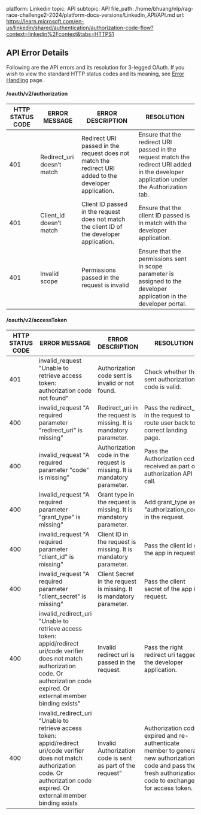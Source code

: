 platform: Linkedin
topic: API
subtopic: API
file_path: /home/bhuang/nlp/rag-race-challenge2-2024/platform-docs-versions/Linkedin_API/API.md
url: https://learn.microsoft.com/en-us/linkedin/shared/authentication/authorization-code-flow?context=linkedin%2Fcontext&tabs=HTTPS1


## API Error Details

Following are the API errors and its resolution for 3-legged OAuth. If you wish to view the standard HTTP status codes and its meaning, see [Error Handling](https://learn.microsoft.com/en-us/linkedin/shared/api-guide/concepts/error-handling) page.

#### /oauth/v2/authorization

| HTTP STATUS CODE | ERROR MESSAGE | ERROR DESCRIPTION | RESOLUTION |
| --- | --- | --- | --- |
| 401 | Redirect\_uri doesn’t match | Redirect URI passed in the request does not match the redirect URI added to the developer application. | Ensure that the redirect URI passed in the request match the redirect URI added in the developer application under the Authorization tab. |
| 401 | Client\_id doesn’t match | Client ID passed in the request does not match the client ID of the developer application. | Ensure that the client ID passed is in match with the developer application. |
| 401 | Invalid scope | Permissions passed in the request is invalid | Ensure that the permissions sent in scope parameter is assigned to the developer application in the developer portal. |

#### /oauth/v2/accessToken

| HTTP STATUS CODE | ERROR MESSAGE | ERROR DESCRIPTION | RESOLUTION |
| --- | --- | --- | --- |
| 401 | invalid\_request "Unable to retrieve access token: authorization code not found" | Authorization code sent is invalid or not found. | Check whether the sent authorization code is valid. |
| 400 | invalid\_request "A required parameter "redirect\_uri" is missing" | Redirect\_uri in the request is missing. It is mandatory parameter. | Pass the redirect\_uri in the request to route user back to correct landing page. |
| 400 | invalid\_request "A required parameter "code" is missing" | Authorization code in the request is missing. It is mandatory parameter. | Pass the Authorization code received as part of authorization API call. |
| 400 | invalid\_request "A required parameter "grant\_type" is missing" | Grant type in the request is missing. It is mandatory parameter. | Add grant\_type as "authorization\_code" in the request. |
| 400 | invalid\_request "A required parameter "client\_id" is missing" | Client ID in the request is missing. It is mandatory parameter. | Pass the client id of the app in request. |
| 400 | invalid\_request "A required parameter "client\_secret" is missing" | Client Secret in the request is missing. It is mandatory parameter. | Pass the client secret of the app in request. |
| 400 | invalid\_redirect\_uri "Unable to retrieve access token: appid/redirect uri/code verifier does not match authorization code. Or authorization code expired. Or external member binding exists" | Invalid redirect uri is passed in the request. | Pass the right redirect uri tagged to the developer application. |
| 400 | invalid\_redirect\_uri "Unable to retrieve access token: appid/redirect uri/code verifier does not match authorization code. Or authorization code expired. Or external member binding exists | Invalid Authorization code is sent as part of the request" | Authorization code expired and re-authenticate member to generate new authorization code and pass the fresh authorization code to exchange for access token. |